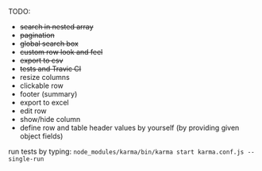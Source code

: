 TODO:

- ~~search in nested array~~
- ~~pagination~~
- ~~global search box~~
- ~~custom row look and feel~~
- ~~export to csv~~
- ~~tests and Travic CI~~
- resize columns
- clickable row
- footer (summary)
- export to excel
- edit row
- show/hide column
- define row and table header values by yourself (by providing given object fields)


run tests by typing:
`node_modules/karma/bin/karma start karma.conf.js --single-run`